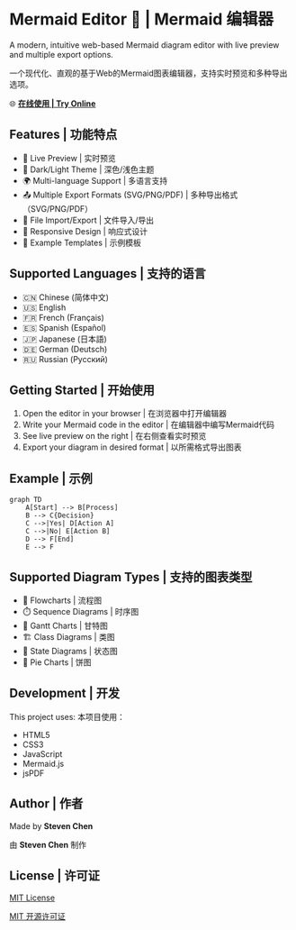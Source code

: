 # Mermaid Editor 🌊 | Mermaid 编辑器

A modern, intuitive web-based Mermaid diagram editor with live preview and multiple export options.

一个现代化、直观的基于Web的Mermaid图表编辑器，支持实时预览和多种导出选项。

🌐 **[在线使用 | Try Online](https://mermaid.stevenchen.site/)**

## Features | 功能特点

- 🔄 Live Preview | 实时预览
- 🎨 Dark/Light Theme | 深色/浅色主题
- 🌍 Multi-language Support | 多语言支持
- 📤 Multiple Export Formats (SVG/PNG/PDF) | 多种导出格式（SVG/PNG/PDF）
- 📁 File Import/Export | 文件导入/导出
- 📱 Responsive Design | 响应式设计
- 🎯 Example Templates | 示例模板

## Supported Languages | 支持的语言

- 🇨🇳 Chinese (简体中文)
- 🇺🇸 English
- 🇫🇷 French (Français)
- 🇪🇸 Spanish (Español)
- 🇯🇵 Japanese (日本語)
- 🇩🇪 German (Deutsch)
- 🇷🇺 Russian (Русский)

## Getting Started | 开始使用

1. Open the editor in your browser | 在浏览器中打开编辑器
2. Write your Mermaid code in the editor | 在编辑器中编写Mermaid代码
3. See live preview on the right | 在右侧查看实时预览
4. Export your diagram in desired format | 以所需格式导出图表

## Example | 示例

```mermaid
graph TD
    A[Start] --> B[Process]
    B --> C{Decision}
    C -->|Yes| D[Action A]
    C -->|No| E[Action B]
    D --> F[End]
    E --> F
```

## Supported Diagram Types | 支持的图表类型

- 🔄 Flowcharts | 流程图
- ⏱️ Sequence Diagrams | 时序图
- 📅 Gantt Charts | 甘特图
- 🏗️ Class Diagrams | 类图
- 🔄 State Diagrams | 状态图
- 🥧 Pie Charts | 饼图

## Development | 开发

This project uses:
本项目使用：

- HTML5
- CSS3
- JavaScript
- Mermaid.js
- jsPDF

## Author | 作者

Made by **Steven Chen**

由 **Steven Chen** 制作

## License | 许可证

[MIT License](LICENSE)

[MIT 开源许可证](LICENSE)